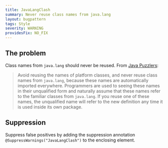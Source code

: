 ```yaml
---
title: JavaLangClash
summary: Never reuse class names from java.lang
layout: bugpattern
tags: Style
severity: WARNING
providesFix: NO_FIX
---
```


<!--
*** AUTO-GENERATED, DO NOT MODIFY ***
To make changes, edit the @BugPattern annotation or the explanation in docs/bugpattern.
-->

## The problem
Class names from `java.lang` should never be reused. From
[Java Puzzlers](http://www.javapuzzlers.com/java-puzzlers-sampler.pdf):

> Avoid reusing the names of platform classes, and never reuse class names from
> `java.lang`, because these names are automatically imported everywhere.
> Programmers are used to seeing these names in their unqualified form and
> naturally assume that these names refer to the familiar classes from
> `java.lang`. If you reuse one of these names, the unqualified name will refer
> to the new definition any time it is used inside its own package.

## Suppression
Suppress false positives by adding the suppression annotation `@SuppressWarnings("JavaLangClash")` to the enclosing element.
